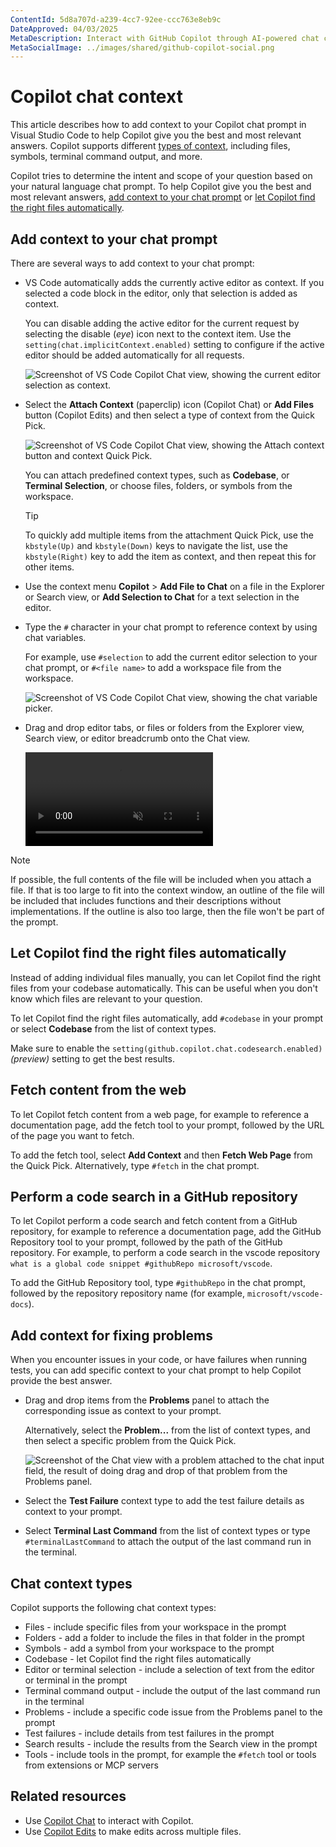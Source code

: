 ```yaml
---
ContentId: 5d8a707d-a239-4cc7-92ee-ccc763e8eb9c
DateApproved: 04/03/2025
MetaDescription: Interact with GitHub Copilot through AI-powered chat conversations in VS Code to generate code, increase your code understanding, and even configure your editor.
MetaSocialImage: ../images/shared/github-copilot-social.png
---
```

# Copilot chat context

This article describes how to add context to your Copilot chat prompt in Visual Studio Code to help Copilot give you the best and most relevant answers. Copilot supports different [types of context](#chat-context-types), including files, symbols, terminal command output, and more.

Copilot tries to determine the intent and scope of your question based on your natural language chat prompt. To help Copilot give you the best and most relevant answers, [add context to your chat prompt](#add-context-to-your-chat-prompt) or [let Copilot find the right files automatically](#let-copilot-find-the-right-files-automatically).

## Add context to your chat prompt

There are several ways to add context to your chat prompt:

* VS Code automatically adds the currently active editor as context. If you selected a code block in the editor, only that selection is added as context.

    You can disable adding the active editor for the current request by selecting the disable (_eye_) icon next to the context item. Use the `setting(chat.implicitContext.enabled)` setting to configure if the active editor should be added automatically for all requests.

    ![Screenshot of VS Code Copilot Chat view, showing the current editor selection as context.](./images/copilot-chat/copilot-chat-view-selection-context.png)

* Select the **Attach Context** (paperclip) icon (Copilot Chat) or **Add Files** button (Copilot Edits) and then select a type of context from the Quick Pick.

    ![Screenshot of VS Code Copilot Chat view, showing the Attach context button and context Quick Pick.](./images/copilot-chat/copilot-chat-view-attach-context.png)

    You can attach predefined context types, such as **Codebase**, or **Terminal Selection**, or choose files, folders, or symbols from the workspace.

    > [!TIP]
    > To quickly add multiple items from the attachment Quick Pick, use the `kbstyle(Up)` and `kbstyle(Down)` keys to navigate the list, use the `kbstyle(Right)` key to add the item as context, and then repeat this for other items.

* Use the context menu **Copilot** > **Add File to Chat** on a file in the Explorer or Search view, or **Add Selection to Chat** for a text selection in the editor.

* Type the `#` character in your chat prompt to reference context by using chat variables.

    For example, use `#selection` to add the current editor selection to your chat prompt, or `#<file name>` to add a workspace file from the workspace.

    ![Screenshot of VS Code Copilot Chat view, showing the chat variable picker.](./images/copilot-chat/copilot-chat-view-chat-variables.png)

* Drag and drop editor tabs, or files or folders from the Explorer view, Search view, or editor breadcrumb onto the Chat view.

    <video src="images/copilot-chat/copilot-attach-dnd.mp4" title="Dragging files and editors into chat" autoplay loop controls muted></video>

> [!NOTE]
> If possible, the full contents of the file will be included when you attach a file. If that is too large to fit into the context window, an outline of the file will be included that includes functions and their descriptions without implementations. If the outline is also too large, then the file won't be part of the prompt.

## Let Copilot find the right files automatically

Instead of adding individual files manually, you can let Copilot find the right files from your codebase automatically. This can be useful when you don't know which files are relevant to your question.

To let Copilot find the right files automatically, add `#codebase` in your prompt or select **Codebase** from the list of context types.

Make sure to enable the `setting(github.copilot.chat.codesearch.enabled)` _(preview)_ setting to get the best results.

## Fetch content from the web

To let Copilot fetch content from a web page, for example to reference a documentation page, add the fetch tool to your prompt, followed by the URL of the page you want to fetch.

To add the fetch tool, select **Add Context** and then **Fetch Web Page** from the Quick Pick. Alternatively, type `#fetch` in the chat prompt.

## Perform a code search in a GitHub repository

To let Copilot perform a code search and fetch content from a GitHub repository, for example to reference a documentation page, add the GitHub Repository tool to your prompt, followed by the path of the GitHub repository. For example, to perform a code search in the vscode repository `what is a global code snippet #githubRepo microsoft/vscode`.

To add the GitHub Repository tool, type `#githubRepo` in the chat prompt, followed by the repository repository name (for example, `microsoft/vscode-docs`).

## Add context for fixing problems

When you encounter issues in your code, or have failures when running tests, you can add specific context to your chat prompt to help Copilot provide the best answer.

* Drag and drop items from the **Problems** panel to attach the corresponding issue as context to your prompt.

    Alternatively, select the **Problem...** from the list of context types, and then select a specific problem from the Quick Pick.

    ![Screenshot of the Chat view with a problem attached to the chat input field, the result of doing drag and drop of that problem from the Problems panel.](./images/copilot-chat/copilot-chat-attach-problem.png)

* Select the **Test Failure** context type to add the test failure details as context to your prompt.

* Select **Terminal Last Command** from the list of context types or type `#terminalLastCommand` to attach the output of the last command run in the terminal.

## Chat context types

Copilot supports the following chat context types:

* Files - include specific files from your workspace in the prompt
* Folders - add a folder to include the files in that folder in the prompt
* Symbols - add a symbol from your workspace to the prompt
* Codebase - let Copilot find the right files automatically
* Editor or terminal selection - include a selection of text from the editor or terminal in the prompt
* Terminal command output - include the output of the last command run in the terminal
* Problems - include a specific code issue from the Problems panel to the prompt
* Test failures - include details from test failures in the prompt
* Search results - include the results from the Search view in the prompt
* Tools - include tools in the prompt, for example the `#fetch` tool or tools from extensions or MCP servers

## Related resources

* Use [Copilot Chat](/docs/copilot/chat/copilot-chat.md) to interact with Copilot.
* Use [Copilot Edits](/docs/copilot/chat/copilot-edits.md) to make edits across multiple files.
